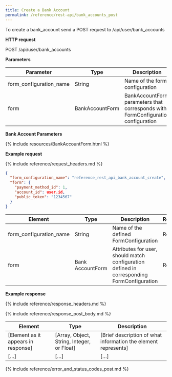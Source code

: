 ```yaml
---
title: Create a Bank Account
permalink: /reference/rest-api/bank_accounts_post
---
```


To create a bank_account send a POST request to /api/user/bank_accounts

**HTTP request**

POST /api/user/bank_accounts

**Parameters**

| Parameter               | Type            | Description                                                                      | Required | Notes       |
| ----------------------- | --------------- | -------------------------------------------------------------------------------- | -------- | ----------- |
| form_configuration_name | String          | Name of the form configuration                                                   | Required | underscored |
| form                    | BankAccountForm | BankAccountForm parameters that corresponds with FormConfiguration configuration | Required |             |

**Bank Account Parameters**

{% include resources/BankAccountForm.html %}

**Example request**

{% include reference/request_headers.md %}

```json
{
  "form_configuration_name": "reference_rest_api_bank_account_create",
  "form": {
    "payment_method_id": 1,
    "account_id": user.id,
    "public_token": "1234567"
  }
}
```

| Element                 | Type             | Description                                                                                | Required? |
| ----------------------- | ---------------- | ------------------------------------------------------------------------------------------ | --------- |
| form_configuration_name | String           | Name of the defined FormConfiguration                                                      | Required  |
| form                    | Bank AccountForm | Attributes for user, should match configuration defined in corresponding FormConfiguration | Required  |

**Example response**

{% include reference/response_headers.md %}

{% include reference/response_post_body.md %}

| Element                             | Type                                       | Description                                                    |
| ----------------------------------- | ------------------------------------------ | -------------------------------------------------------------- |
| [Element as it appears in response] | [Array, Object, String, Integer, or Float] | [Brief description of what information the element represents] |
| […]                                 | […]                                        | […]                                                            |

{% include reference/error_and_status_codes_post.md %}
